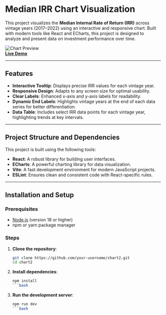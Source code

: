 # Median IRR Chart Visualization

This project visualizes the **Median Internal Rate of Return (IRR)** across vintage years (2017–2022) using an interactive and responsive chart. Built with modern tools like React and ECharts, this project is designed to analyze and present data on investment performance over time.

![Chart Preview](https://apache-echart2.netlify.app/)  
**[Live Demo](https://apache-echart2.netlify.app/)**

---

## Features

- **Interactive Tooltip**: Displays precise IRR values for each vintage year.
- **Responsive Design**: Adapts to any screen size for optimal usability.
- **Clear Labels**: Enhanced x-axis and y-axis labels for readability.
- **Dynamic End Labels**: Highlights vintage years at the end of each data series for better differentiation.
- **Data Table**: Includes select IRR data points for each vintage year, highlighting trends at key intervals.

---

## Project Structure and Dependencies

This project is built using the following tools:
- **React**: A robust library for building user interfaces.
- **ECharts**: A powerful charting library for data visualization.
- **Vite**: A fast development environment for modern JavaScript projects.
- **ESLint**: Ensures clean and consistent code with React-specific rules.


---

## Installation and Setup

### Prerequisites
- [Node.js](https://nodejs.org/) (version 18 or higher)
- npm or yarn package manager

### Steps
1. **Clone the repository**:
   ```bash
   git clone https://github.com/your-username/chart2.git
   cd chart2
2. **Install dependencies**:
   ```bash
   npm install
   ```bash
3. **Run the development server**:
   ```bash
   npm run dev
   ```bash


